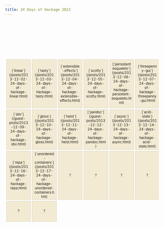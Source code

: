 ```yaml
---
title: 24 Days of Hackage 2013
---
```

<style>
table {
  border-spacing: 4px;
  border-collapse: separate;
  font-size: 0.8em;
}

table td {
  border: 1px solid #d9d2ba;
  width: 6em;
  max-width: 6em;
  height: 6em;
  background-color: rgb(242, 234, 210);
  text-align: center;
  vertical-align: center;
}
table td code { white-space: normal !important; }
</style>

<table>
  <tr>
    <td colspan="6" style="border: none; background: transparent"></td>
    <td>[2013 in Review](/posts/2013-12-01-24-days-of-hackage-intro.html)</td>
  </tr>
  <tr>
    <td>[`linear`](/posts/2013-12-02-24-days-of-hackage-linear.html)</td>
    <td>[`tasty`](/posts/2013-12-03-24-days-of-hackage-tasty.html)</td>
    <td>[`extensible-effects`](/posts/2013-12-04-24-days-of-hackage-extensible-effects.html)</td>
    <td>[`scotty`](/posts/2013-12-05-24-days-of-hackage-scotty.html)</td>
    <td>[`persistent esqueleto`](/posts/2013-12-06-24-days-of-hackage-persistent-esqueleto.html)</td>
    <td>[`threepenny-gui`](/posts/2013-12-07-24-days-of-hackage-threepenny-gui.html)</td>
    <td>[`data-memocombinators`](/posts/2013-12-08-24-days-of-hackage-data-memocombinators.html)</td>
  </tr>
  <tr>
    <td>[`sbv`](/guest-posts/2013-12-09-24-days-of-hackage-sbv.html)</td>
    <td>[`gloss`](/posts/2013-12-10-24-days-of-hackage-gloss.html)</td>
    <td>[`heist`](/posts/2013-12-11-24-days-of-hackage-heist.html)</td>
    <td>[`pandoc`](/guest-posts/2013-12-12-24-days-of-hackage-pandoc.html)</td>
    <td>[`async`](/posts/2013-12-13-24-days-of-hackage-async.html)</td>
    <td>[`acid-state`](/posts/2013-12-14-24-days-of-hackage-acid-state.html)</td>
    <td>[`time`](/posts/2013-12-15-24-days-of-hackage-time.html)</td>
  </tr>
  <tr>
    <td>[`repa`](/posts/2013-12-16-24-days-of-hackage-repa.html)</td>
    <td>[`unordered-containers`](/posts/2013-12-17-24-days-of-hackage-unordered-containers.html)</td>
    <td>?</td>
    <td>?</td>
    <td>?</td>
    <td>?</td>
    <td>?</td>
  </tr>
  <tr>
    <td>?</td>
    <td>?</td>
  </tr>
</table>
